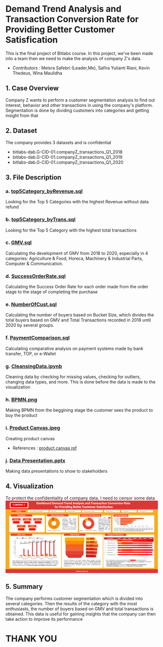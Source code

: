 # Demand Trend Analysis and Transaction Conversion Rate for Providing Better Customer Satisfication
This is the final project of Bitlabs course. In this project, we've been made into a team then we need to make the analysis of company Z's data.
- Contributors : Melsra Safebri (Leader,Me), Safira Yulianti Riani, Kevin Thedeus, Wina Maulidha

## 1. Case Overview
Company Z wants to perform a customer segmentation analysis to find out interest, behavior and other transactions in using the company's platform. Segmentation is done by dividing customers into categories and getting insight from that
## 2. Dataset
The company provides 3 datasets and is confidential 
- bitlabs-dab.G-CID-01.companyZ_transactions_Q1_2018
- bitlabs-dab.G-CID-01.companyZ_transactions_Q1_2019
- bitlabs-dab.G-CID-01.companyZ_transactions_Q1_2020
## 3. File Description
### a. [top5Category_byRevenue.sql](https://github.com/melsrasafebri123/CompanyZ_Bitlabs/blob/main/top5Category_byRevenue.sql)
Looking for the Top 5 Categories with the highest Revenue without data refund
### b. [top5Category_byTrans.sql](https://github.com/melsrasafebri123/CompanyZ_Bitlabs/blob/main/top5Category_byTrans.sql)
Looking for the Top 5 Category with the highest total transactions
### c. [GMV.sql](https://github.com/melsrasafebri123/CompanyZ_Bitlabs/blob/main/GMV.sql)
Calculating the development of GMV from 2018 to 2020, especially in 4 categories: Agriculture & Food, Horeca, Machinery & Industrial Parts, Computer & Communication.
### d. [SuccessOrderRate.sql](https://github.com/melsrasafebri123/CompanyZ_Bitlabs/blob/main/SuccessOrderRate.sql)
Calculating the Success Order Rate for each order made from the order stage to the stage of completing the purchase
### e. [NumberOfCust.sql](https://github.com/melsrasafebri123/CompanyZ_Bitlabs/blob/main/NumberOfCust.sql)
Calculating the number of buyers based on Bucket Size, which divides the total buyers based on GMV and Total Transactions recorded in 2018 until 2020 by several groups.
### f. [PaymentComparison.sql](https://github.com/melsrasafebri123/CompanyZ_Bitlabs/blob/main/PaymentComparison.sql)
Calculating comparative analysis on payment systems made by bank transfer, TOP, or e-Wallet
### g. [CleansingData.ipynb](https://github.com/melsrasafebri123/CompanyZ_Bitlabs/blob/main/CleansingData.ipynb)
Cleaning data by checking for missing values, checking for outliers, changing data types, and more. This is done before the data is made to the visualization
### h. [BPMN.png](https://github.com/melsrasafebri123/CompanyZ_Bitlabs/blob/main/BPMN.png)
Making BPMN from the beggining stage the customer sees the product to buy the product
### i. [Product Canvas.jpeg](https://github.com/melsrasafebri123/CompanyZ_Bitlabs/blob/main/Product%20Canvas.jpeg)
Creating product canvas
- References : [product canvas ref](https://medium.com/@leandroscarvalho/data-product-canvas-a-practical-framework-for-building-high-performance-data-products-7a1717f79f0)
### j. [Data Presentation.pptx](https://github.com/melsrasafebri123/CompanyZ_Bitlabs/blob/main/Data%20Presentation.pptx)
Making data presentations to show to stakeholders
## 4. Visualization
To protect the confidentiality of company data, I need to censor some data
![Viz_CompanyZ](https://github.com/melsrasafebri123/CompanyZ_Bitlabs/blob/main/Viz_Company%20Z.jpeg)
## 5. Summary
The company performs customer segmentation which is divided into several categories. Then the results of the category with the most enthusiasts, the number of buyers based on GMV and total transactions is obtained. This data is useful for gaining insights that the company can then take action to improve its performance
# THANK YOU
